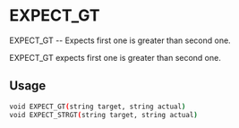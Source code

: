 # EXPECT_GT
EXPECT_GT -- Expects first one is greater than second one.

EXPECT_GT expects first one is greater than second one.

## Usage
```sh
void EXPECT_GT(string target, string actual)
void EXPECT_STRGT(string target, string actual)
```

